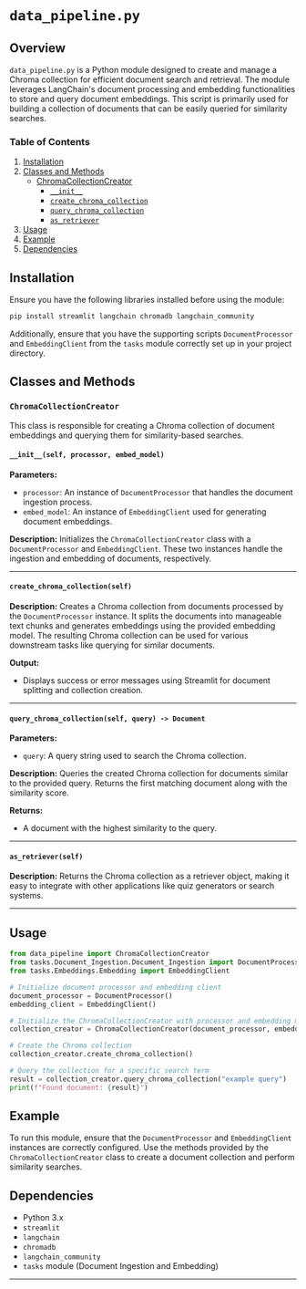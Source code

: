 # `data_pipeline.py`

## Overview

`data_pipeline.py` is a Python module designed to create and manage a Chroma collection for efficient document search and retrieval. The module leverages LangChain's document processing and embedding functionalities to store and query document embeddings. This script is primarily used for building a collection of documents that can be easily queried for similarity searches.

### Table of Contents
1. [Installation](#installation)
2. [Classes and Methods](#classes-and-methods)
    - [ChromaCollectionCreator](#chromacollectioncreator)
        - [`__init__`](#__init__)
        - [`create_chroma_collection`](#create_chroma_collection)
        - [`query_chroma_collection`](#query_chroma_collection)
        - [`as_retriever`](#as_retriever)
3. [Usage](#usage)
4. [Example](#example)
5. [Dependencies](#dependencies)

## Installation

Ensure you have the following libraries installed before using the module:

```bash
pip install streamlit langchain chromadb langchain_community
```

Additionally, ensure that you have the supporting scripts `DocumentProcessor` and `EmbeddingClient` from the `tasks` module correctly set up in your project directory.

## Classes and Methods

### `ChromaCollectionCreator`

This class is responsible for creating a Chroma collection of document embeddings and querying them for similarity-based searches. 

#### `__init__(self, processor, embed_model)`

**Parameters:**
- `processor`: An instance of `DocumentProcessor` that handles the document ingestion process.
- `embed_model`: An instance of `EmbeddingClient` used for generating document embeddings.

**Description:**
Initializes the `ChromaCollectionCreator` class with a `DocumentProcessor` and `EmbeddingClient`. These two instances handle the ingestion and embedding of documents, respectively.

---

#### `create_chroma_collection(self)`

**Description:**
Creates a Chroma collection from documents processed by the `DocumentProcessor` instance. It splits the documents into manageable text chunks and generates embeddings using the provided embedding model. The resulting Chroma collection can be used for various downstream tasks like querying for similar documents.

**Output:**
- Displays success or error messages using Streamlit for document splitting and collection creation.

---

#### `query_chroma_collection(self, query) -> Document`

**Parameters:**
- `query`: A query string used to search the Chroma collection.

**Description:**
Queries the created Chroma collection for documents similar to the provided query. Returns the first matching document along with the similarity score.

**Returns:**
- A document with the highest similarity to the query.

---

#### `as_retriever(self)`

**Description:**
Returns the Chroma collection as a retriever object, making it easy to integrate with other applications like quiz generators or search systems.

---

## Usage

```python
from data_pipeline import ChromaCollectionCreator
from tasks.Document_Ingestion.Document_Ingestion import DocumentProcessor
from tasks.Embeddings.Embedding import EmbeddingClient

# Initialize document processor and embedding client
document_processor = DocumentProcessor()
embedding_client = EmbeddingClient()

# Initialize the ChromaCollectionCreator with processor and embedding model
collection_creator = ChromaCollectionCreator(document_processor, embedding_client)

# Create the Chroma collection
collection_creator.create_chroma_collection()

# Query the collection for a specific search term
result = collection_creator.query_chroma_collection("example query")
print(f"Found document: {result}")
```

## Example

To run this module, ensure that the `DocumentProcessor` and `EmbeddingClient` instances are correctly configured. Use the methods provided by the `ChromaCollectionCreator` class to create a document collection and perform similarity searches.

## Dependencies

- Python 3.x
- `streamlit`
- `langchain`
- `chromadb`
- `langchain_community`
- `tasks` module (Document Ingestion and Embedding)

---
